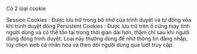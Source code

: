 Có 2 loại cookie

Session Cookies : Được lưu trữ trong bộ nhớ của trình duyệt và tự động xóa khi trình duyệt đóng
Persistent Cookies : Được lưu trữ trên ổ cứng máy tính người dùng và có thể tồn tại trong thời gian dài hơn, thậm chí sau khi người dùng 
đóng trình duyệt. Loại này thường dùng để nhớ thông tin đăng nhập, tùy chọn web cá nhân hóa và theo dõi người dùng qua lượt truy cập.
